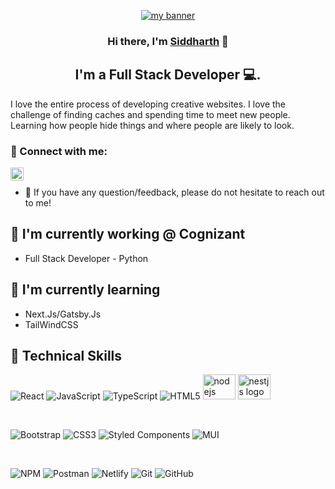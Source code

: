 <p align="center">
  <a href="https://www.linkedin.com/in/siddharthgosavi/" target="_blank" rel="noreferrer"><img src="https://github.com/siddharthgosavi/siddharthgosavi/assets/17062336/5797673f-652b-425c-80b0-f64ea2705df0" alt="my banner"></a>
</p>

<h3 align="center">
Hi there, I'm <a href="https://www.linkedin.com/in/siddharthgosavi/" target="_blank" rel="noreferrer">Siddharth</a> 👋
</h3>

<h2 align="center">
I'm a Full Stack Developer 💻.
</h2> 

I love the entire process of developing creative websites. I love the challenge of finding caches and spending time to meet new people. Learning how people hide things and where people are likely to look.

### 🤝 Connect with me:
<a href="https://www.linkedin.com/in/siddharthgosavi/"><img align="left" src="https://github.com/siddharthgosavi/siddharthgosavi/assets/17062336/833a3be1-3bb2-4fca-a6fe-ee6221f139be" alt="Siddharth | LinkedIn" width="21px"/></a>
</br>
- 💬 If you have any question/feedback, please do not hesitate to reach out to me!

## 🔭 I'm currently working @ Cognizant

- Full Stack Developer - Python

## 🌱 I'm currently learning

- Next.Js/Gatsby.Js
- TailWindCSS

## 💼 Technical Skills

![React](https://img.shields.io/badge/react-%2320232a.svg?style=for-the-badge&logo=react&logoColor=%2361DAFB)
![JavaScript](https://img.shields.io/badge/javascript-%23323330.svg?style=for-the-badge&logo=javascript&logoColor=%23F7DF1E)
![TypeScript](https://img.shields.io/badge/typescript-%23007ACC.svg?style=for-the-badge&logo=typescript&logoColor=white)
![HTML5](https://img.shields.io/badge/html5-%23E34F26.svg?style=for-the-badge&logo=html5&logoColor=white)
<img src="https://cdn.jsdelivr.net/gh/devicons/devicon/icons/nodejs/nodejs-original.svg" height="40" width="52" alt="nodejs logo"  />
<img src="https://cdn.jsdelivr.net/gh/devicons/devicon/icons/nestjs/nestjs-plain.svg" height="40" width="52" alt="nestjs logo"  />

</br>

![Bootstrap](https://img.shields.io/badge/bootstrap-%23563D7C.svg?style=for-the-badge&logo=bootstrap&logoColor=white)
![CSS3](https://img.shields.io/badge/css3-%231572B6.svg?style=for-the-badge&logo=css3&logoColor=white)
![Styled Components](https://img.shields.io/badge/styled--components-DB7093?style=for-the-badge&logo=styled-components&logoColor=white)
![MUI](https://img.shields.io/badge/MUI-%230081CB.svg?style=for-the-badge&logo=mui&logoColor=white)

</br>

![NPM](https://img.shields.io/badge/NPM-%23000000.svg?style=for-the-badge&logo=npm&logoColor=white)
![Postman](https://img.shields.io/badge/Postman-FF6C37?style=for-the-badge&logo=postman&logoColor=white)
![Netlify](https://img.shields.io/badge/netlify-%23000000.svg?style=for-the-badge&logo=netlify&logoColor=#00C7B7)
![Git](https://img.shields.io/badge/git-%23F05033.svg?style=for-the-badge&logo=git&logoColor=white)
![GitHub](https://img.shields.io/badge/github-%23121011.svg?style=for-the-badge&logo=github&logoColor=white)
